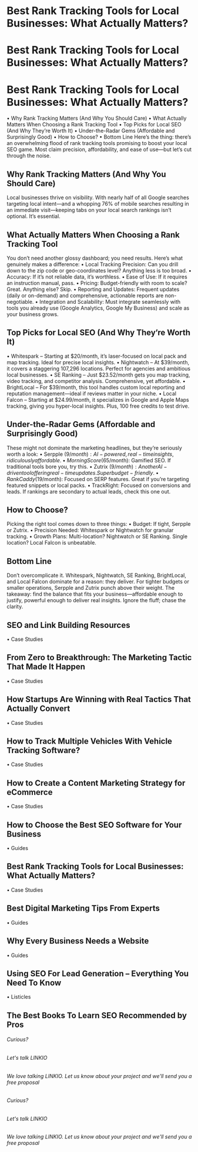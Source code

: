 # Best Rank Tracking Tools for Local Businesses: What Actually Matters?

# Best Rank Tracking Tools for Local Businesses: What Actually Matters?


# Best Rank Tracking Tools for Local Businesses: What Actually Matters?

• Why Rank Tracking Matters (And Why You Should Care)
• What Actually Matters When Choosing a Rank Tracking Tool
• Top Picks for Local SEO (And Why They’re Worth It)
• Under-the-Radar Gems (Affordable and Surprisingly Good)
• How to Choose?
• Bottom Line
Here’s the thing: there’s an overwhelming flood of rank tracking tools promising to boost your local SEO game. Most claim precision, affordability, and ease of use—but let’s cut through the noise.

## Why Rank Tracking Matters (And Why You Should Care)

Local businesses thrive on visibility. With nearly half of all Google searches targeting local intent—and a whopping 76% of mobile searches resulting in an immediate visit—keeping tabs on your local search rankings isn’t optional. It’s essential.

## What Actually Matters When Choosing a Rank Tracking Tool

You don’t need another glossy dashboard; you need results. Here’s what genuinely makes a difference:
• Local Tracking Precision: Can you drill down to the zip code or geo-coordinates level? Anything less is too broad.
• Accuracy: If it’s not reliable data, it’s worthless.
• Ease of Use: If it requires an instruction manual, pass.
• Pricing: Budget-friendly with room to scale? Great. Anything else? Skip.
• Reporting and Updates: Frequent updates (daily or on-demand) and comprehensive, actionable reports are non-negotiable.
• Integration and Scalability: Must integrate seamlessly with tools you already use (Google Analytics, Google My Business) and scale as your business grows.

## Top Picks for Local SEO (And Why They’re Worth It)

• Whitespark – Starting at $20/month, it’s laser-focused on local pack and map tracking. Ideal for precise local insights.
• Nightwatch – At $39/month, it covers a staggering 107,296 locations. Perfect for agencies and ambitious local businesses.
• SE Ranking – Just $23.52/month gets you map tracking, video tracking, and competitor analysis. Comprehensive, yet affordable.
• BrightLocal – For $39/month, this tool handles custom local reporting and reputation management—ideal if reviews matter in your niche.
• Local Falcon – Starting at $24.99/month, it specializes in Google and Apple Maps tracking, giving you hyper-local insights. Plus, 100 free credits to test drive.

## Under-the-Radar Gems (Affordable and Surprisingly Good)

These might not dominate the marketing headlines, but they’re seriously worth a look:
• Serpple ($9/month): AI-powered, real-time insights, ridiculously affordable.
• MorningScore ($65/month): Gamified SEO. If traditional tools bore you, try this.
• Zutrix ($9/month): Another AI-driven tool offering real-time updates. Super budget-friendly.
• RankCaddy ($19/month): Focused on SERP features. Great if you’re targeting featured snippets or local packs.
• TrackRight: Focused on conversions and leads. If rankings are secondary to actual leads, check this one out.

## How to Choose?

Picking the right tool comes down to three things:
• Budget: If tight, Serpple or Zutrix.
• Precision Needed: Whitespark or Nightwatch for granular tracking.
• Growth Plans: Multi-location? Nightwatch or SE Ranking. Single location? Local Falcon is unbeatable.

## Bottom Line

Don’t overcomplicate it. Whitespark, Nightwatch, SE Ranking, BrightLocal, and Local Falcon dominate for a reason: they deliver. For tighter budgets or smaller operations, Serpple and Zutrix punch above their weight.
The takeaway: find the balance that fits your business—affordable enough to justify, powerful enough to deliver real insights. Ignore the fluff; chase the clarity.

## SEO and Link Building Resources

• Case Studies

## From Zero to Breakthrough: The Marketing Tactic That Made It Happen

• Case Studies

## How Startups Are Winning with Real Tactics That Actually Convert

• Case Studies

## How to Track Multiple Vehicles With Vehicle Tracking Software?

• Case Studies

## How to Create a Content Marketing Strategy for eCommerce

• Case Studies

## How to Choose the Best SEO Software for Your Business

• Guides

## Best Rank Tracking Tools for Local Businesses: What Actually Matters?

• Case Studies

## Best Digital Marketing Tips From Experts

• Guides

## Why Every Business Needs a Website

• Guides

## Using SEO For Lead Generation – Everything You Need To Know

• Listicles

## The Best Books To Learn SEO Recommended by Pros


###### Curious?


###### Let's talk LINKIO


###### We love talking LINKIO. Let us know about your project and we'll send you a free proposal


###### Curious?


###### Let's talk LINKIO


###### We love talking LINKIO. Let us know about your project and we'll send you a free proposal
